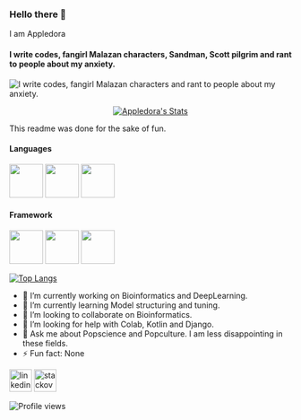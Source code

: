 ### Hello there 👋
I am Appledora
#### I write codes, fangirl Malazan characters, Sandman, Scott pilgrim and rant to people about my anxiety. 
![I write codes, fangirl Malazan characters and rant to people about my anxiety.](https://www.onlysp.com/wp-content/uploads/2015/05/scott_pilgrim_finest_hour_comic_book_cover_wallpaper_011.jpg)
<p align="center">
  <a href="https://github.com/appledora" class="rich-diff-level-one">
    <img src="https://github-readme-stats.vercel.app/api?username=appledora&&show_icons=true&theme=tokyonight" alt="Appledora's Stats" >
  </a>
</p>

This readme was done for the sake of fun.
#### Languages
<img src="https://raw.githubusercontent.com/coderjojo/coderjojo/master/img/cpp.png" width=60>  <img src="https://cdn.iconscout.com/icon/free/png-512/java-43-569305.png" width=60>  <img src="https://raw.githubusercontent.com/coderjojo/coderjojo/master/img/python.svg" width=60> 
#### Framework
<img src="https://cdn.iconscout.com/icon/free/png-512/laravel-2-1175146.png" width=60>  <img src="https://cdn.iconscout.com/icon/free/png-256/android-226-848728.png" width=60>  <img src="https://cdn.iconscout.com/icon/free/png-512/django-1-282754.png" width=60> 

[![Top Langs](https://github-readme-stats.vercel.app/api/top-langs/?username=appledora)](https://github.com/anuraghazra/github-readme-stats)

- 🔭 I’m currently working on Bioinformatics and DeepLearning.
- 🌱 I’m currently learning Model structuring and tuning.
- 👯 I’m looking to collaborate on Bioinformatics. 
- 🤔 I’m looking for help with Colab, Kotlin and Django. 
- 💬 Ask me about Popscience and Popculture. I am less disappointing in these fields.
- ⚡ Fun fact: None 

 [<img src='https://cdn.jsdelivr.net/npm/simple-icons@3.0.1/icons/linkedin.svg' alt='linkedin' height='40'>](https://www.linkedin.com/in/nazia-tasnim-3b377a190/)  [<img src='https://cdn.jsdelivr.net/npm/simple-icons@3.0.1/icons/stackoverflow.svg' alt='stackoverflow' height='40'>](https://stackoverflow.com/users/https://stackoverflow.com/users/11551168/appledora)  



![Profile views](https://gpvc.arturio.dev/appledora)  <br/>
<!--START_SECTION:waka-->

<!--END_SECTION:waka-->
